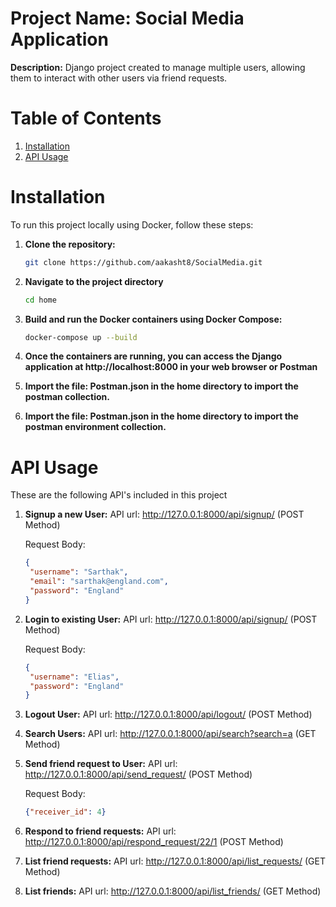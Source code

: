 # Project Name: Social Media Application

**Description:** Django project created to manage multiple users, allowing them to interact with other users via friend requests.

# Table of Contents

1. [Installation](#installation)
2. [API Usage](#api-usage)


# Installation
To run this project locally using Docker, follow these steps:

1. **Clone the repository:**
   ```bash
   git clone https://github.com/aakasht8/SocialMedia.git

2. **Navigate to the project directory**
   ```bash
   cd home

3. **Build and run the Docker containers using Docker Compose:**
   ```bash
   docker-compose up --build

4. **Once the containers are running, you can access the Django application at http://localhost:8000 in your web browser or Postman**

5. **Import the file: Postman.json in the home directory to import the postman collection.**

6. **Import the file: Postman.json in the home directory to import the postman environment collection.**



# API Usage 
These are the following API's included in this project

1. **Signup a new User:**
   API url: http://127.0.0.1:8000/api/signup/ (POST Method)

   Request Body:
   ```json
   {
    "username": "Sarthak",
    "email": "sarthak@england.com",
    "password": "England"
   }

2. **Login to existing User:**
   API url: http://127.0.0.1:8000/api/signup/ (POST Method)

   Request Body:
      ```json
   {
       "username": "Elias",
       "password": "England"
   }

3. **Logout User:**
   API url: http://127.0.0.1:8000/api/logout/ (POST Method)

4. **Search Users:**
   API url: http://127.0.0.1:8000/api/search?search=a (GET Method)

5. **Send friend request to User:**
   API url: http://127.0.0.1:8000/api/send_request/ (POST Method)

   Request Body:
      ```json
   {"receiver_id": 4}

6. **Respond to friend requests:**
   API url: http://127.0.0.1:8000/api/respond_request/22/1 (POST Method)

7. **List friend requests:**
   API url: http://127.0.0.1:8000/api/list_requests/ (GET Method)

8. **List friends:**
   API url: http://127.0.0.1:8000/api/list_friends/ (GET Method)


    
